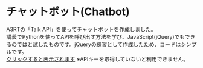 # チャットボット(Chatbot)
A3RTの「Talk API」を使ってチャットボットを作成しました。<br>
講義でPythonを使ってAPIを呼び出す方法を学び、JavaScript(jQuery)でもできるのではと試したものです。jQueryの練習として作成したため、コードはシンプルです。<br>
[クリックすると表示されます](https://github.com/j22034sk/Chatbot/)
※APIキーを取得していないと利用できません。
